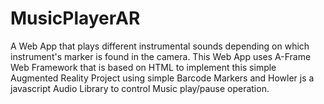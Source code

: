 # MusicPlayerAR
A Web App that plays different instrumental sounds depending on which instrument's marker is found in the camera.
This Web App uses A-Frame Web Framework that is based on HTML to implement this simple Augmented Reality Project using simple Barcode Markers and Howler js a javascript Audio Library to control Music play/pause operation.


